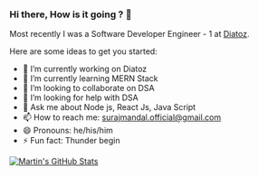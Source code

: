 ### Hi there, How is it going ? 👋
Most recently I was a Software Developer Engineer - 1  at [Diatoz](https://diatoz.com/).


Here are some ideas to get you started:

- 🔭 I’m currently working on Diatoz
- 🌱 I’m currently learning MERN Stack
- 👯 I’m looking to collaborate on DSA
- 🤔 I’m looking for help with DSA
- 💬 Ask me about  Node js, React Js, Java Script
- 📫 How to reach me: surajmandal.official@gmail.com
- 😄 Pronouns: he/his/him
- ⚡ Fun fact: Thunder begin
<a href="https://github.com/suraj69">
  <img align="center" src="https://github-readme-stats.vercel.app/api?username=suraj69&show_icons=true&line_height=27&count_private=true&show_icons=true&theme=gruvbox" alt="Martin's GitHub Stats" />
</a>
<!--
<a href="https://github.com/suraj69">
  <img align="center" src="https://github-readme-stats.vercel.app/api/top-langs/?username=suraj69&count_private=true&title_color=ffffff&text_color=c9cacc&icon_color=2bbc8a&bg_color=1d1f21" />
</a>
-->
